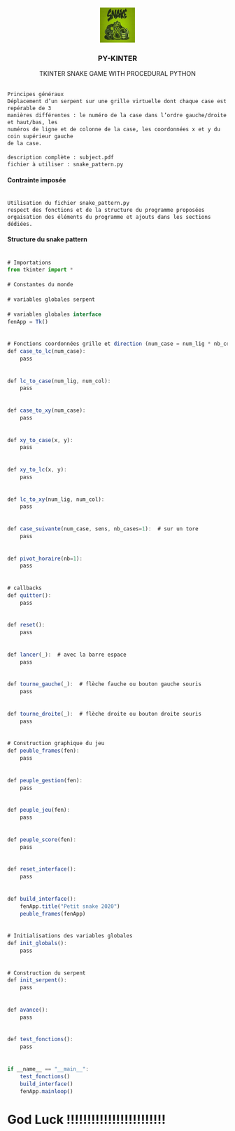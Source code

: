 

<br />
<p align="center">
  <a href="https://github.com/othneildrew/Best-README-Template">
    <img src="py.jpeg" alt="Logo" width="80" height="80">
  </a>

  <h3 align="center">PY-KINTER</h3>

  <p align="center">
   TKINTER SNAKE GAME WITH PROCEDURAL PYTHON
    <br />
  
  </p>
</p>


```code

Principes généraux
Déplacement d’un serpent sur une grille virtuelle dont chaque case est repérable de 3
manières différentes : le numéro de la case dans l’ordre gauche/droite et haut/bas, les
numéros de ligne et de colonne de la case, les coordonnées x et y du coin supérieur gauche
de la case.

description complète : subject.pdf
fichier à utiliser : snake_pattern.py

```

#### Contrainte imposée

```code 

Utilisation du fichier snake_pattern.py
respect des fonctions et de la structure du programme proposées
orgaisation des éléments du programme et ajouts dans les sections dédiées.

```

#### Structure du snake pattern

```js 

# Importations
from tkinter import *

# Constantes du monde

# variables globales serpent

# variables globales interface
fenApp = Tk()


# Fonctions coordonnées grille et direction (num_case = num_lig * nb_col + num_col)
def case_to_lc(num_case):
    pass


def lc_to_case(num_lig, num_col):
    pass


def case_to_xy(num_case):
    pass


def xy_to_case(x, y):
    pass


def xy_to_lc(x, y):
    pass


def lc_to_xy(num_lig, num_col):
    pass


def case_suivante(num_case, sens, nb_cases=1):  # sur un tore
    pass


def pivot_horaire(nb=1):
    pass


# callbacks
def quitter():
    pass


def reset():
    pass


def lancer(_):  # avec la barre espace
    pass


def tourne_gauche(_):  # flèche fauche ou bouton gauche souris
    pass


def tourne_droite(_):  # flèche droite ou bouton droite souris
    pass


# Construction graphique du jeu
def peuble_frames(fen):
    pass


def peuple_gestion(fen):
    pass


def peuple_jeu(fen):
    pass


def peuple_score(fen):
    pass


def reset_interface():
    pass


def build_interface():
    fenApp.title("Petit snake 2020")
    peuble_frames(fenApp)


# Initialisations des variables globales
def init_globals():
    pass


# Construction du serpent
def init_serpent():
    pass


def avance():
    pass


def test_fonctions():
    pass


if __name__ == "__main__":
    test_fonctions()
    build_interface()
    fenApp.mainloop()


```



# God Luck !!!!!!!!!!!!!!!!!!!!!!!!
